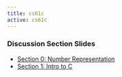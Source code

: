 ```yaml
---
title: cs61c
active: cs61c
---
```


### Discussion Section Slides ###

* [Section 0: Number Representation](https://docs.google.com/presentation/d/1J3Vzbuz1NAiSofTomRzTGcqE2XdIQrRq8r8Qj39s8AU/edit?usp=sharing)
* [Section 1: Intro to C](https://docs.google.com/presentation/d/1XMVaZkgCll1pv5gljTqIyrdXs41wVV7lHoOcomRpYuQ/edit?usp=sharing)
